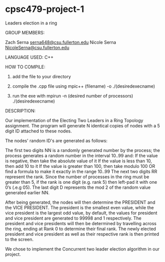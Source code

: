 # cpsc479-project-1
Leaders election in a ring

GROUP MEMBERS:

Zach Serna serna648@csu.fullerton.edu
Nicole Serna NicoleSerna@csu.fullerton.edu



LANGUAGE USED: C++

HOW TO COMPILE:

1. add the file to your directory

2. compile the .cpp file using mpic++ (filename) -o ./(desiredexecname) 

3. run the exe with mpirun -n (desired number of processors) ./(desiredexecname)


DESCRIPTION:

Our implementation of the Electing Two Leaders in a Ring Topology assignment. The program will generate N identical copies
of nodes with a 5 digit ID attached to these nodes. 

The nodes' random ID's are generated as follows: 

The first two digits NN is a randomly generated number by the process; the process generates a random number in the interval 10..99 and:
If the value is negative, then take the absolute value of it
If the value is less than 10, then add 10 to it
If the value is greater than 100, then take modulo 100
OR find a formula to make it exactly in the range 10..99
The next two digits RR represent the rank. Since the number of processes in the ring must be greater than 5, if the rank is one digit (e.g. rank 5) then left-pad it with one 0’s (.e.g 05).
The last digit D represents the mod 2 of the random value generated earlier NN.


After being generated, the nodes will then determine the PRESIDENT and the VICE PRESIDENT. The president is the smallest even
value, while the vice president is the largest odd value, by default, the values for president and vice president are generated
to 99998 and 1 respectively. The president and vice presidents will then be determined by travelling across the ring, ending at
Rank 0 to determine their final rank. The newly elected president and vice president as well as their respective rank is then
printed to the screen.

We chose to implement the Concurrent two leader election algorithm in our project.
